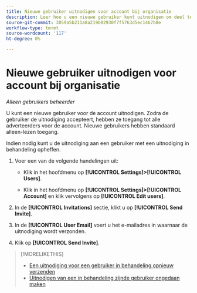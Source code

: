```yaml
---
title: Nieuwe gebruiker uitnodigen voor account bij organisatie
description: Leer hoe u een nieuwe gebruiker kunt uitnodigen om deel te nemen aan het account.
source-git-commit: 3059a5b211a8a219b02930f7f5763d5ec1467b8e
workflow-type: tm+mt
source-wordcount: '117'
ht-degree: 0%

---
```


# Nieuwe gebruiker uitnodigen voor account bij organisatie

*Alleen gebruikers beheerder*

U kunt een nieuwe gebruiker voor de account uitnodigen. Zodra de gebruiker de uitnodiging accepteert, hebben ze toegang tot alle adverteerders voor de account. Nieuwe gebruikers hebben standaard alleen-lezen toegang.

Indien nodig kunt u de uitnodiging aan een gebruiker met een uitnodiging in behandeling opheffen.

1. Voer een van de volgende handelingen uit:

   * Klik in het hoofdmenu op **[!UICONTROL Settings]>[!UICONTROL Users]**.

   * Klik in het hoofdmenu op **[!UICONTROL Settings]>[!UICONTROL Account]** en klik vervolgens op **[!UICONTROL Edit users]**.

1. In de **[!UICONTROL Invitations]** sectie, klikt u op **[!UICONTROL Send Invite]**.

1. In de **[!UICONTROL User Email]** voert u het e-mailadres in waarnaar de uitnodiging wordt verzonden.

1. Klik op **[!UICONTROL Send Invite]**.

>[!MORELIKETHIS]
>
>* [Een uitnodiging voor een gebruiker in behandeling opnieuw verzenden](user-resend-invite.md)
>* [Uitnodigen van een in behandeling zijnde gebruiker ongedaan maken](user-uninvite.md)


<!-- >* [Edit User Permissions or Delete a User](user-edit.md) -->
